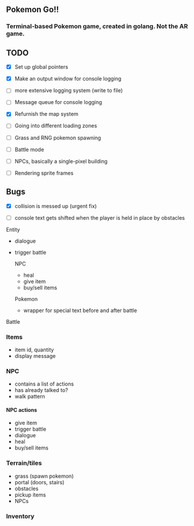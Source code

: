 

## Pokemon Go!!

### Terminal-based Pokemon game, created in golang. Not the AR game. 




## TODO
- [x] Set up global pointers
- [x] Make an output window for console logging
- [ ] more extensive logging system (write to file)
- [ ] Message queue for console logging

- [x] Refurnish the map system
- [ ] Going into different loading zones
- [ ] Grass and RNG pokemon spawning
- [ ] Battle mode
- [ ] NPCs, basically a single-pixel building
- [ ] Rendering sprite frames


## Bugs
- [x] collision is messed up (urgent fix)
- [ ] console text gets shifted when the player is held in place by obstacles


Entity
- dialogue
- trigger battle

  NPC
  - heal
  - give item
  - buy/sell items

  Pokemon
  - wrapper for special text before and after battle

Battle


### Items
- item id, quantity
- display message


### NPC
  - contains a list of actions
  - has already talked to?
  - walk pattern

#### NPC actions
- give item
- trigger battle
- dialogue
- heal
- buy/sell items


### Terrain/tiles
- grass (spawn pokemon)
- portal (doors, stairs)
- obstacles
- pickup items
- NPCs


### Inventory



